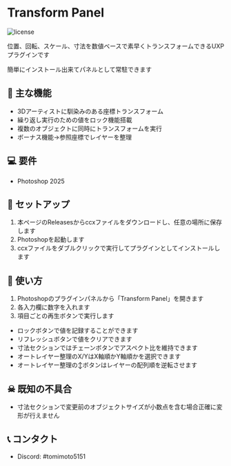 # Transform Panel

![license](https://img.shields.io/badge/license-MIT-green)

位置、回転、スケール、寸法を数値ベースで素早くトランスフォームできるUXPプラグインです

簡単にインストール出来てパネルとして常駐できます

## 🚀 主な機能
* 3Dアーティストに馴染みのある座標トランスフォーム
* 繰り返し実行のための値をロック機能搭載
* 複数のオブジェクトに同時にトランスフォームを実行
* ボーナス機能→参照座標でレイヤーを整理

## 💻 要件

- Photoshop 2025

## 🔧 セットアップ

1. 本ページのReleasesからccxファイルをダウンロードし、任意の場所に保存します
2. Photoshopを起動します
3. ccxファイルをダブルクリックで実行してプラグインとしてインストールします

## 📱 使い方

1. Photoshopのプラグインパネルから「Transform Panel」を開きます
2. 各入力欄に数字を入れます
3. 項目ごとの再生ボタンで実行します

* ロックボタンで値を記録することができます
* リフレッシュボタンで値をクリアできます
* 寸法セクションではチェーンボタンでアスペクト比を維持できます
* オートレイヤー整理のX/YはX軸順かY軸順かを選択できます
* オートレイヤー整理の↕ボタンはレイヤーの配列順を逆転させます

## ☠ 既知の不具合
* 寸法セクションで変更前のオブジェクトサイズが小数点を含む場合正確に変形が行えません

## 📞 コンタクト

* Discord: #tomimoto5151

